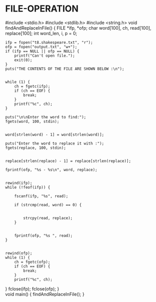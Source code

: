 # FILE-OPERATION
#include <stdio.h> 
#include <stdlib.h> 
#include <string.h> 
void findAndReplaceInFile() 
{ 
    FILE *ifp, *ofp; 
    char word[100], ch, read[100], replace[100]; 
    int word_len, i, p = 0; 
  
    ifp = fopen("t8.shakespeare.txt", "r"); 
    ofp = fopen("output.txt", "w+"); 
    if (ifp == NULL || ofp == NULL) { 
        printf("Can't open file."); 
        exit(0); 
    } 
    puts("THE CONTENTS OF THE FILE ARE SHOWN BELOW :\n"); 
  
  
    while (1) { 
        ch = fgetc(ifp); 
        if (ch == EOF) { 
            break; 
        } 
        printf("%c", ch); 
    } 
  
    puts("\n\nEnter the word to find:"); 
    fgets(word, 100, stdin); 
  
 
    word[strlen(word) - 1] = word[strlen(word)]; 
  
    puts("Enter the word to replace it with :"); 
    fgets(replace, 100, stdin); 
  
  
    replace[strlen(replace) - 1] = replace[strlen(replace)]; 
  
    fprintf(ofp, "%s - %s\n", word, replace); 
  
  
    rewind(ifp); 
    while (!feof(ifp)) { 
  
        fscanf(ifp, "%s", read); 
  
        if (strcmp(read, word) == 0) { 
  
 
            strcpy(read, replace); 
        } 
  
 
        fprintf(ofp, "%s ", read); 
    } 
  
 
    rewind(ofp); 
    while (1) { 
        ch = fgetc(ofp); 
        if (ch == EOF) { 
            break; 
        } 
        printf("%c", ch); 
} 
fclose(ifp); 
fclose(ofp); 
}   
void main() 
{ 
    findAndReplaceInFile(); 
} 
